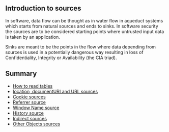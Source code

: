 ## Introduction to sources
In software, data flow can be thought as in water flow in aqueduct systems which starts from natural sources and ends to sinks. In software security the sources are to be considered starting points where untrusted input data is taken by an application.

Sinks are meant to be the points in the flow where data depending from sources is used in a potentially dangerous way resulting in loss of Confidentiality, Integrity or Availability (the CIA triad).

## Summary
* [How to read tables](How-to-read-tables)
* [location, documentURI and URL sources](location,-documentURI-and-URL-sources)
* [Cookie sources](cookie-sources)
* [Referrer source](referrer-source)
* [Window Name source](window.name-source)
* [History source](history-source)
* [Indirect sources](indirect-sources)
* [Other Objects sources](Other-Objects-sources)

